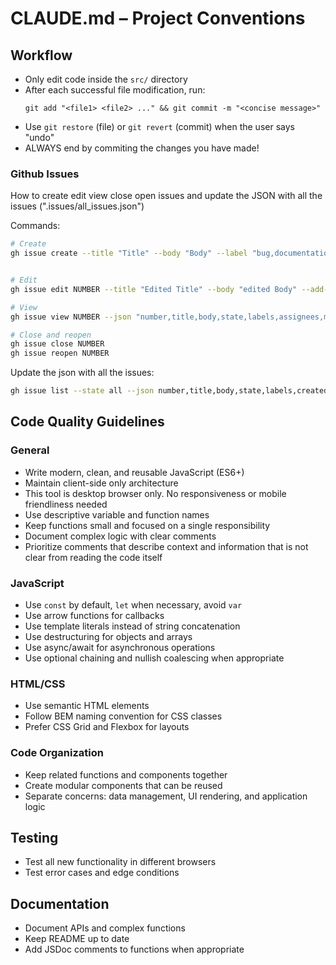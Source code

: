 # CLAUDE.md – Project Conventions

## Workflow
- Only edit code inside the `src/` directory
- After each successful file modification, run:
  ```
  git add "<file1> <file2> ..." && git commit -m "<concise message>"
  ```
- Use `git restore` (file) or `git revert` (commit) when the user says "undo"
- ALWAYS end by commiting the changes you have made!
### Github Issues
How to create edit view close open issues and update the JSON with all the issues (".issues/all_issues.json")

Commands:
```bash
# Create
gh issue create --title "Title" --body "Body" --label "bug,documentation" --assignee "daanvr" --milestone "MVP"


# Edit  
gh issue edit NUMBER --title "Edited Title" --body "edited Body" --add-label "documentation" --remove-label "bug" --add-assignee "daanvr" --remove-assignee "daanvr" --milestone "MVP"

# View
gh issue view NUMBER --json "number,title,body,state,labels,assignees,milestone,author,createdAt,updatedAt,closedAt,url"

# Close and reopen
gh issue close NUMBER
gh issue reopen NUMBER

```

Update the json with all the issues:
```bash
gh issue list --state all --json number,title,body,state,labels,createdAt,updatedAt,assignees,milestone,author,comments,closedAt,url,closed,stateReason,isPinned --limit 100 > .issues/all_issues.json
```


## Code Quality Guidelines

### General
- Write modern, clean, and reusable JavaScript (ES6+)
- Maintain client-side only architecture
- This tool is desktop browser only. No responsiveness or mobile friendliness needed
- Use descriptive variable and function names
- Keep functions small and focused on a single responsibility
- Document complex logic with clear comments
- Prioritize comments that describe context and information that is not clear from reading the code itself

### JavaScript
- Use `const` by default, `let` when necessary, avoid `var`
- Use arrow functions for callbacks
- Use template literals instead of string concatenation
- Use destructuring for objects and arrays
- Use async/await for asynchronous operations
- Use optional chaining and nullish coalescing when appropriate

### HTML/CSS
- Use semantic HTML elements
- Follow BEM naming convention for CSS classes
- Prefer CSS Grid and Flexbox for layouts

### Code Organization
- Keep related functions and components together
- Create modular components that can be reused
- Separate concerns: data management, UI rendering, and application logic

## Testing
- Test all new functionality in different browsers
- Test error cases and edge conditions

## Documentation
- Document APIs and complex functions
- Keep README up to date
- Add JSDoc comments to functions when appropriate
